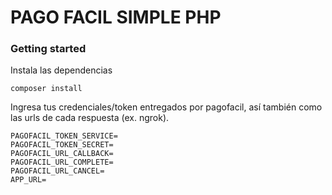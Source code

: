 # PAGO FACIL SIMPLE PHP

### Getting started

Instala las dependencias

`composer install`

Ingresa tus credenciales/token entregados por pagofacil, así también como las urls de cada respuesta (ex. ngrok).

```
PAGOFACIL_TOKEN_SERVICE=
PAGOFACIL_TOKEN_SECRET=
PAGOFACIL_URL_CALLBACK=
PAGOFACIL_URL_COMPLETE=
PAGOFACIL_URL_CANCEL=
APP_URL=
```
